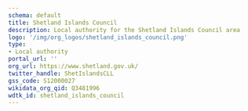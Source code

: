 ```yaml
---
schema: default
title: Shetland Islands Council
description: Local authority for the Shetland Islands Council area 
logo: '/img/org_logos/shetland_islands_council.png'
type:
- Local authority
portal_url: ''
org_url: https://www.shetland.gov.uk/
twitter_handle: ShetIslandsCLL
gss_code: S12000027
wikidata_org_qid: Q3481996
wdtk_id: shetland_islands_council
---
```

